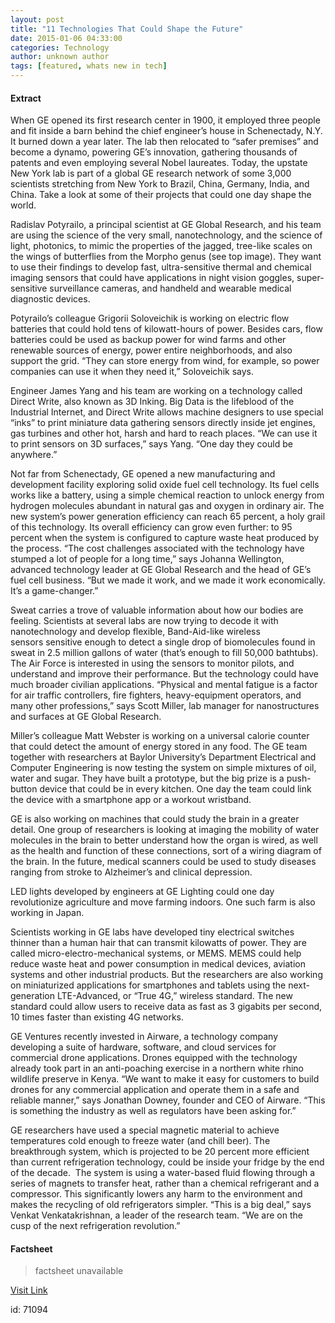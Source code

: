```yaml
---
layout: post
title: "11 Technologies That Could Shape the Future"
date: 2015-01-06 04:33:00
categories: Technology
author: unknown author
tags: [featured, whats new in tech]
---
```



#### Extract
>
When GE opened its first research center in 1900, it employed three people and fit inside a barn behind the chief engineer&#8217;s house in Schenectady, N.Y.
It burned down a year later.
The lab then relocated to “safer premises” and become a dynamo, powering GE’s innovation, gathering thousands of patents and even employing several Nobel laureates. Today, the upstate New York lab is part of a global GE research network of some 3,000 scientists stretching from New York to Brazil, China, Germany, India, and China. Take a look at some of their projects that could one day shape the world.



Radislav Potyrailo, a principal scientist at GE Global Research, and his team are using the science of the very small, nanotechnology, and the science of light, photonics, to mimic the properties of the jagged, tree-like scales on the wings of butterflies from the Morpho genus (see top image). They want to use their findings to develop fast, ultra-sensitive thermal and chemical imaging sensors that could have applications in night vision goggles, super-sensitive surveillance cameras, and handheld and wearable medical diagnostic devices.
 

Potyrailo’s colleague Grigorii Soloveichik is working on electric flow batteries that could hold tens of kilowatt-hours of power. Besides cars, flow batteries could be used as backup power for wind farms and other renewable sources of energy, power entire neighborhoods, and also support the grid. “They can store energy from wind, for example, so power companies can use it when they need it,” Soloveichik says.
 


Engineer James Yang and his team are working on a technology called Direct Write, also known as 3D Inking. Big Data is the lifeblood of the Industrial Internet, and Direct Write allows machine designers to use special “inks” to print miniature data gathering sensors directly inside jet engines, gas turbines and other hot, harsh and hard to reach places. “We can use it to print sensors on 3D surfaces,” says Yang. “One day they could be anywhere.”
 

Not far from Schenectady, GE opened a new manufacturing and development facility exploring solid oxide fuel cell technology. Its fuel cells works like a battery, using a simple chemical reaction to unlock energy from hydrogen molecules abundant in natural gas and oxygen in ordinary air. The new system’s power generation efficiency can reach 65 percent, a holy grail of this technology. Its overall efficiency can grow even further: to 95 percent when the system is configured to capture waste heat produced by the process. “The cost challenges associated with the technology have stumped a lot of people for a long time,” says Johanna Wellington, advanced technology leader at GE Global Research and the head of GE’s fuel cell business. “But we made it work, and we made it work economically. It’s a game-changer.”
 

Sweat carries a trove of valuable information about how our bodies are feeling. Scientists at several labs are now trying to decode it with nanotechnology and develop flexible, Band-Aid-like wireless sensors sensitive enough to detect a single drop of biomolecules found in sweat in 2.5 million gallons of water (that&#8217;s enough to fill 50,000 bathtubs). The Air Force is interested in using the sensors to monitor pilots, and understand and improve their performance. But the technology could have much broader civilian applications. “Physical and mental fatigue is a factor for air traffic controllers, fire fighters, heavy-equipment operators, and many other professions,” says Scott Miller, lab manager for nanostructures and surfaces at GE Global Research.

Miller’s colleague Matt Webster is working on a universal calorie counter that could detect the amount of energy stored in any food. The GE team together with researchers at Baylor University’s Department Electrical and Computer Engineering is now testing the system on simple mixtures of oil, water and sugar. They have built a prototype, but the big prize is a push-button device that could be in every kitchen. One day the team could link the device with a smartphone app or a workout wristband.


GE is also working on machines that could study the brain in a greater detail. One group of researchers is looking at imaging the mobility of water molecules in the brain to better understand how the organ is wired, as well as the health and function of these connections, sort of a wiring diagram of the brain. In the future, medical scanners could be used to study diseases ranging from stroke to Alzheimer’s and clinical depression.


LED lights developed by engineers at GE Lighting could one day revolutionize agriculture and move farming indoors. One such farm is also working in Japan.


Scientists working in GE labs have developed tiny electrical switches thinner than a human hair that can transmit kilowatts of power. They are called micro-electro-mechanical systems, or MEMS. MEMS could help reduce waste heat and power consumption in medical devices, aviation systems and other industrial products. But the researchers are also working on miniaturized applications for smartphones and tablets using the next-generation LTE-Advanced, or “True 4G,” wireless standard. The new standard could allow users to receive data as fast as 3 gigabits per second, 10 times faster than existing 4G networks.


GE Ventures recently invested in Airware, a technology company developing a suite of hardware, software, and cloud services for commercial drone applications. Drones equipped with the technology already took part in an anti-poaching exercise in a northern white rhino wildlife preserve in Kenya. “We want to make it easy for customers to build drones for any commercial application and operate them in a safe and reliable manner,” says Jonathan Downey, founder and CEO of Airware. “This is something the industry as well as regulators have been asking for.”


GE researchers have used a special magnetic material to achieve temperatures cold enough to freeze water (and chill beer). The breakthrough system, which is projected to be 20 percent more efficient than current refrigeration technology, could be inside your fridge by the end of the decade. 
The system is using a water-based fluid flowing through a series of magnets to transfer heat, rather than a chemical refrigerant and a compressor. This significantly lowers any harm to the environment and makes the recycling of old refrigerators simpler. “This is a big deal,” says Venkat Venkatakrishnan, a leader of the research team. “We are on the cusp of the next refrigeration revolution.”

#### Factsheet
>factsheet unavailable

[Visit Link](http://www.gereports.com/post/106571318265)

id:   71094
